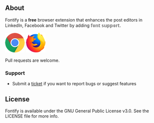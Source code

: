 ## About

Fontify is a 𝐟𝐫𝐞𝐞 browser extension that enhances the post editors in LinkedIn, Facebook and Twitter by adding 𝕗𝕠𝕟𝕥 𝕤𝕦𝕡𝕡𝕠𝕣𝕥.

[![Chrome](assets/chrome.png "Chrome")](https://chrome.google.com/webstore/detail/fontify/dgoaelolmehccnegjlhmklglgmnennai)
[![Firefox](assets/firefox.png "Firefox")](https://addons.mozilla.org/en-GB/firefox/addon/fontify/)

Pull requests are welcome.

### Support

* Submit a [ticket](https://github.com/EranBoudjnah/Fontify/issues/new) if you want to report bugs or suggest features

## License

Fontify is available under the GNU General Public License v3.0. See the LICENSE file for more info.